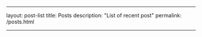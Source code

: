 ---
layout: post-list
title: Posts
description: "List of recent post"
permalink: /posts.html




 ---
